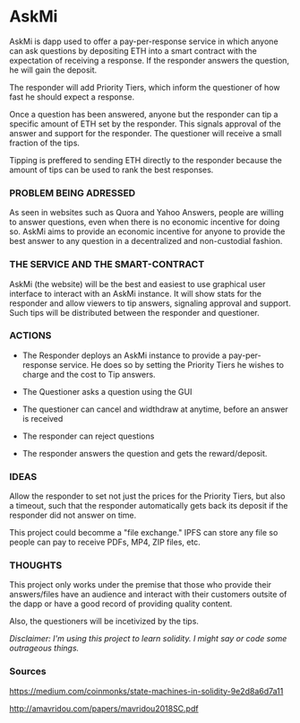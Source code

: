 # AskMi

AskMi is dapp used to offer a pay-per-response service in which anyone can ask questions by depositing ETH into a smart contract with the expectation of receiving a response. If the responder answers the question, he will gain the deposit.

The responder will add Priority Tiers, which inform the questioner of how fast he should expect a response.

Once a question has been answered, anyone but the responder can tip a specific amount of ETH set by the responder. This signals approval of the answer and support for the responder. The questioner will receive a small fraction of the tips.

Tipping is preffered to sending ETH directly to the responder because the amount of tips can be used to rank the best responses.

### PROBLEM BEING ADRESSED

As seen in websites such as Quora and Yahoo Answers, people are willing to answer questions, even when there is no economic incentive for doing so. AskMi aims to provide an economic incentive for anyone to provide the best answer to any question in a decentralized and non-custodial fashion.

### THE SERVICE AND THE SMART-CONTRACT

AskMi (the website) will be the best and easiest to use graphical user interface to interact with an AskMi instance. It will show stats for the responder and allow viewers to tip answers, signaling approval and support. Such tips will be distributed between the responder and questioner.

### ACTIONS

- The Responder deploys an AskMi instance to provide a pay-per-response service. He does so by setting the Priority Tiers he wishes to charge and the cost to Tip answers.

- The Questioner asks a question using the GUI

- The questioner can cancel and widthdraw at anytime, before an answer is received

- The responder can reject questions

- The responder answers the question and gets the reward/deposit.

### IDEAS

Allow the responder to set not just the prices for the Priority Tiers, but also a timeout, such that the responder automatically gets back its deposit if the responder did not answer on time.

This project could becomme a "file exchange." IPFS can store any file so people can pay to receive PDFs, MP4, ZIP files, etc.

### THOUGHTS

This project only works under the premise that those who provide their answers/files have an audience and interact with their customers outsite of the dapp or have a good record of providing quality content.

Also, the questioners will be incetivized by the tips.

_Disclaimer: I'm using this project to learn solidity. I might say or code some outrageous things._

### Sources

https://medium.com/coinmonks/state-machines-in-solidity-9e2d8a6d7a11

http://amavridou.com/papers/mavridou2018SC.pdf
